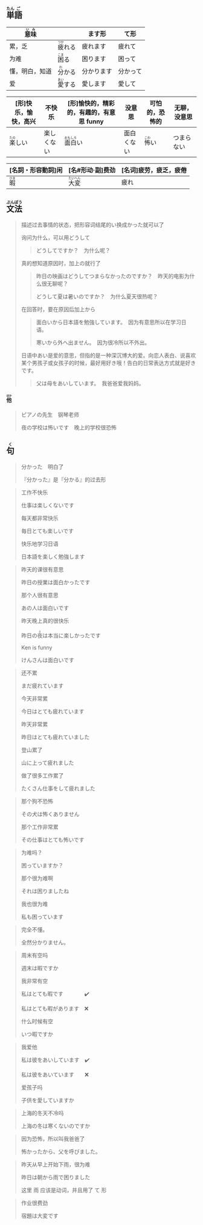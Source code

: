 ## <ruby>単<rt>たん</rt>語<rt>ご</rt></ruby>

| <ruby>意<rt>い</rt>味<rt>み</rt></ruby> |                             | ます形   | て形   |
| ----------------------------------- | --------------------------- | ----- | ---- |
| 累，乏                                 | <ruby>疲<rt>つか</rt>れる</ruby> | 疲れます  | 疲れて  |
| 为难                                  | <ruby>困<rt>こま</rt>る</ruby>  | 困ります  | 困って  |
| 懂，明白，知道                             | <ruby>分<rt>わ</rt>かる</ruby>  | 分かります | 分かって |
| 爱                                   | <ruby>愛<rt>あい</rt>する</ruby> | 愛します  | 愛して  |

| [形]快乐，愉快，高兴             | 不快乐     | [形]愉快的，精彩的，有趣的，有意思 funny      | 没意思     | 可怕的，恐怖的                 | 无聊，没意思 |
| -------------------------------- | ---------- | --------------------------------------------- | ---------- | ------------------------------ | ------------ |
| <ruby>楽<rt>たの</rt>しい</ruby> | 楽しくない | <ruby>面<rt>おも</rt>白<rt>しろ</rt>い</ruby> | 面白くない | <ruby>怖<rt>こわ</rt>い</ruby> | つまらない   |

| [名詞・形容動詞]闲                | [名#形动·副]费劲                            | [名词]疲劳，疲乏，疲倦 |
| ------------------------- | ------------------------------------- | ------------ |
| <ruby>暇<rt>ひま</rt></ruby> | <ruby>大<rt>たい</rt>変<rt>へん</rt></ruby> | 疲れ           |

## <ruby>文<rt>ぶん</rt>法<rt>ぽう</rt></ruby>

> 描述过去事情的状态，把形容词结尾的い换成かった就可以了
> 
> 询问为什么，可以用どうして
> 
> > どうしてですか？　为什么呢？
> 
> 真的想知道原因时，加上の就行了
> 
> > 昨日の映画はどうしてつまらなかったのですか？　昨天的电影为什么很无聊呢？
> > 
> > どうして夏は暑いのですか？　为什么夏天很热呢？
> 
> 在回答时，要在原因后加上から
> 
> > 面白いから日本語を勉強しています。　因为有意思所以在学习日语。
> > 
> > 寒いから外へ出ません。　因为很冷所以不外出。
> 
> 日语中あい是爱的意思，但指的是一种深沉博大的爱。向恋人表白、说喜欢某个男孩子或女孩子的时候，最好用好き哦！告白的日常表达方式就是好きです。
> 
> > 父は母をあいしています。　我爸爸爱我妈妈。

#### <ruby>他<rt>ほか</rt></ruby>

> ピアノの先生　钢琴老师
> 
> 夜の学校は怖いです　晚上的学校很恐怖

## <ruby>句<rt>く</rt></ruby>

> 分かった　明白了
>
> 『分かった』是『分かる』的过去形

> 工作不快乐
>
> 仕事は楽しくないです
>
> 每天都非常快乐
>
> 毎日とても楽しいです
>
> 快乐地学习日语
>
> 日本語を楽しく勉強します

> 昨天的课很有意思
>
> 昨日の授業は面白かったです
>
> 那个人很有意思
>
> あの人は面白いです
>
> 昨天晚上真的很快乐
>
> 昨日の<ruby>夜<rt>よ</rt></ruby>は本当に楽しかったです
>
> Ken is funny
>
> けんさんは面白いです

> 还不累
> 
> まだ疲れています
> 
> 今天非常累
> 
> 今日はとても疲れています
> 
> 昨天非常累
> 
> 昨日はとても疲れていました
> 
> 登山累了
> 
> 山に上って疲れました
> 
> 做了很多工作累了
> 
> たくさん仕事をして疲れました

> 那个狗不恐怖
> 
> その犬は怖くありません
> 
> 那个工作非常累
> 
> その仕事はとても怖いです

> 为难吗？
> 
> 困っていますか？
> 
> 那个很为难啊
> 
> それは困りましたね
> 
> 我也很为难
> 
> 私も困っています

> 完全不懂。
>
> 全然分かりません。

> 周末有空吗
> 
> 週末は暇ですか
> 
> 我非常有空
> 
> 私はとても暇です　　　　✔️
> 
> 私はとても暇があります　❌
> 
> 什么时候有空
> 
> いつ暇ですか

> 我爱他
>
> 私は彼をあいしています　✔️
>
> 私は彼をあいています　　❌
>
> 爱孩子吗
>
> 子供を愛していますか

> 上海的冬天不冷吗
> 
> 上海の冬は寒くないのですか

> 因为恐怖，所以叫我爸爸了
> 
> 怖かったから、父を呼びました。

> 昨天从早上开始下雨，很为难
> 
> 昨日は朝から雨で困りました
> 
> 这里 雨 应该是动词，并且用了 て 形

> 作业很费劲
> 
> 宿題は大変です
